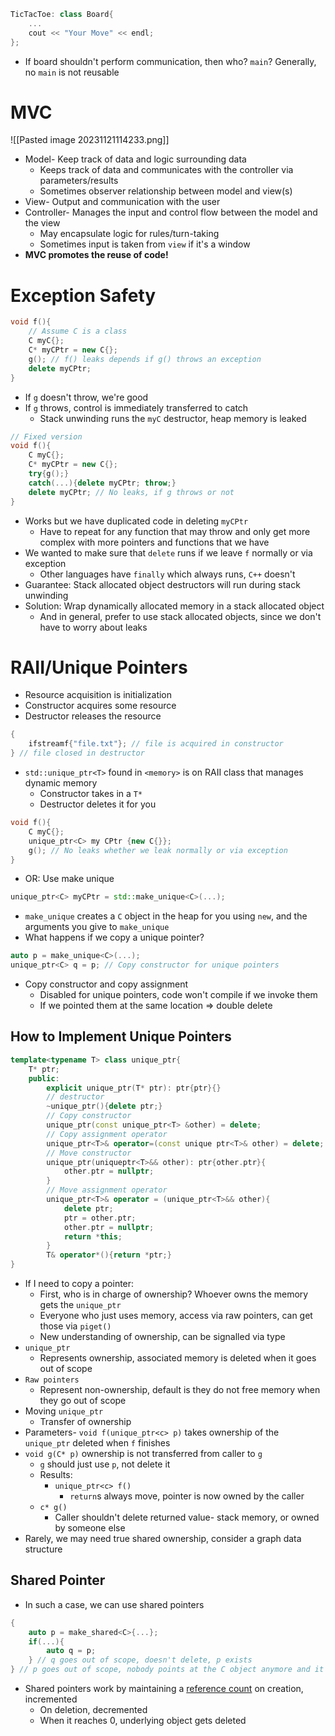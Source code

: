 ```cpp
TicTacToe: class Board{
	...
	cout << "Your Move" << endl;
};
```
- If board shouldn't perform communication, then who? `main`? Generally, no `main` is not reusable
# MVC
![[Pasted image 20231121114233.png]]
- Model- Keep track of data and logic surrounding data
	- Keeps track of data and communicates with the controller via parameters/results
	- Sometimes observer relationship between model and view(s)
- View- Output and communication with the user
- Controller- Manages the input and control flow between the model and the view
	- May encapsulate logic for rules/turn-taking
	- Sometimes input is taken from `view` if it's a window
- **MVC promotes the reuse of code!**
# Exception Safety
```cpp
void f(){
	// Assume C is a class
	C myC{};
	C* myCPtr = new C{};
	g(); // f() leaks depends if g() throws an exception
	delete myCPtr;
}
```
- If `g` doesn't throw, we're good
- If `g` throws, control is immediately transferred to catch
	- Stack unwinding runs the `myC` destructor, heap memory is leaked
```cpp
// Fixed version
void f(){
	C myC{};
	C* myCPtr = new C{};
	try{g();}
	catch(...){delete myCPtr; throw;}
	delete myCPtr; // No leaks, if g throws or not
}
```
- Works but we have duplicated code in deleting `myCPtr`
	- Have to repeat for any function that may throw and only get more complex with more pointers and functions that we have
- We wanted to make sure that `delete` runs if we leave `f` normally or via exception
	- Other languages have `finally` which always runs, `C++` doesn't
- Guarantee: Stack allocated object destructors will run during stack unwinding
- Solution: Wrap dynamically allocated memory in a stack allocated object
	- And in general, prefer to use stack allocated objects, since we don't have to worry about leaks
# RAII/Unique Pointers
- Resource acquisition is initialization
- Constructor acquires some resource
- Destructor releases the resource
```cpp
{
	ifstreamf{"file.txt"}; // file is acquired in constructor
} // file closed in destructor
```
- `std::unique_ptr<T>` found in `<memory>` is on RAII class that manages dynamic memory
	- Constructor takes in a `T*`
	- Destructor deletes it for you
```cpp
void f(){
	C myC{};
	unique_ptr<C> my CPtr {new C{}};
	g(); // No leaks whether we leak normally or via exception
}
```
- OR: Use make unique
```cpp
unique_ptr<C> myCPtr = std::make_unique<C>(...);
```
- `make_unique` creates a `C` object in the heap for you using `new`, and the arguments you give to `make_unique`
- What happens if we copy a unique pointer?
```cpp
auto p = make_unique<C>(...);
unique_ptr<C> q = p; // Copy constructor for unique pointers
```
- Copy constructor and copy assignment
	- Disabled for unique pointers, code won't compile if we invoke them
	- If we pointed them at the same location => double delete
## How to Implement Unique Pointers
```cpp
template<typename T> class unique_ptr{
	T* ptr;
	public:
		explicit unique_ptr(T* ptr): ptr{ptr}{}
		// destructor
		~unique_ptr(){delete ptr;}
		// Copy constructor
		unique_ptr(const unique_ptr<T> &other) = delete;
		// Copy assignment operator
		unique_ptr<T>& operator=(const unique ptr<T>& other) = delete;
		// Move constructor
		unique_ptr(uniqueptr<T>&& other): ptr{other.ptr}{
			other.ptr = nullptr;
		}
		// Move assignment operator
		unique_ptr<T>& operator = (unique_ptr<T>&& other){
			delete ptr;
			ptr = other.ptr;
			other.ptr = nullptr;
			return *this;
		}
		T& operator*(){return *ptr;}
}
```
- If I need to copy a pointer:
	- First, who is in charge of ownership? Whoever owns the memory gets the `unique_ptr`
	- Everyone who just uses memory, access via raw pointers, can get those via `piget()`
	- New understanding of ownership, can be signalled via type
- `unique_ptr`
	- Represents ownership, associated memory is deleted when it goes out of scope
- `Raw pointers`
	- Represent non-ownership, default is they do not free memory when they go out of scope
- Moving `unique_ptr`
	- Transfer of ownership
- Parameters- `void f(unique_ptr<c> p)` takes ownership of the `unique_ptr` deleted when `f` finishes
- `void g(C* p)` ownership is not transferred from caller to `g`
	- `g` should just use `p`, not delete it
	- Results: 
		- `unique_ptr<c> f()`
			- `return`s always move, pointer is now owned by the caller
	- `c* g()`
		- Caller shouldn't delete returned value- stack memory, or owned by someone else
- Rarely, we may need true shared ownership, consider a graph data structure
## Shared Pointer
- In such a case, we can use shared pointers
```cpp
{
	auto p = make_shared<C>{...};
	if(...){
		auto q = p;	
	} // q goes out of scope, doesn't delete, p exists
} // p goes out of scope, nobody points at the C object anymore and it's deleted
```
- Shared pointers work by maintaining a <u>reference count</u> on creation, incremented
	- On deletion, decremented
	- When it reaches 0, underlying object gets deleted
